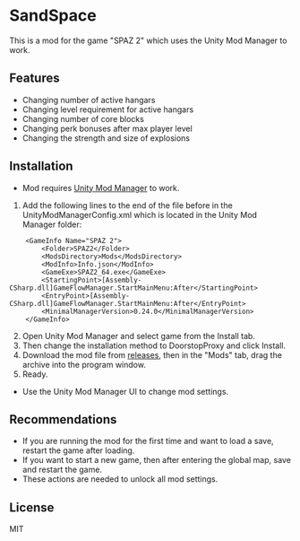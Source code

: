 # SandSpace
This is a mod for the game "SPAZ 2" which uses the Unity Mod Manager to work.

## Features
- Changing number of active hangars
- Changing level requirement for active hangars
- Changing number of core blocks
- Changing perk bonuses after max player level
- Changing the strength and size of explosions

## Installation
- Mod requires [Unity Mod Manager](https://www.nexusmods.com/site/mods/21) to work.

1. Add the following lines to the end of the file before </Config> in the UnityModManagerConfig.xml which is located in the Unity Mod Manager folder:
```
	<GameInfo Name="SPAZ 2">
		<Folder>SPAZ2</Folder>
		<ModsDirectory>Mods</ModsDirectory>
		<ModInfo>Info.json</ModInfo>
		<GameExe>SPAZ2_64.exe</GameExe>
		<StartingPoint>[Assembly-CSharp.dll]GameFlowManager.StartMainMenu:After</StartingPoint>
		<EntryPoint>[Assembly-CSharp.dll]GameFlowManager.StartMainMenu:After</EntryPoint>
		<MinimalManagerVersion>0.24.0</MinimalManagerVersion>
	</GameInfo>
```
2. Open Unity Mod Manager and select game from the Install tab.
3. Then change the installation method to DoorstopProxy and click Install.
4. Download the mod file from [releases](https://github.com/DesertBoss/SandSpace/releases), then in the "Mods" tab, drag the archive into the program window.
5. Ready.

- Use the Unity Mod Manager UI to change mod settings.

## Recommendations
- If you are running the mod for the first time and want to load a save, restart the game after loading.
- If you want to start a new game, then after entering the global map, save and restart the game.
- These actions are needed to unlock all mod settings.

## License
MIT
